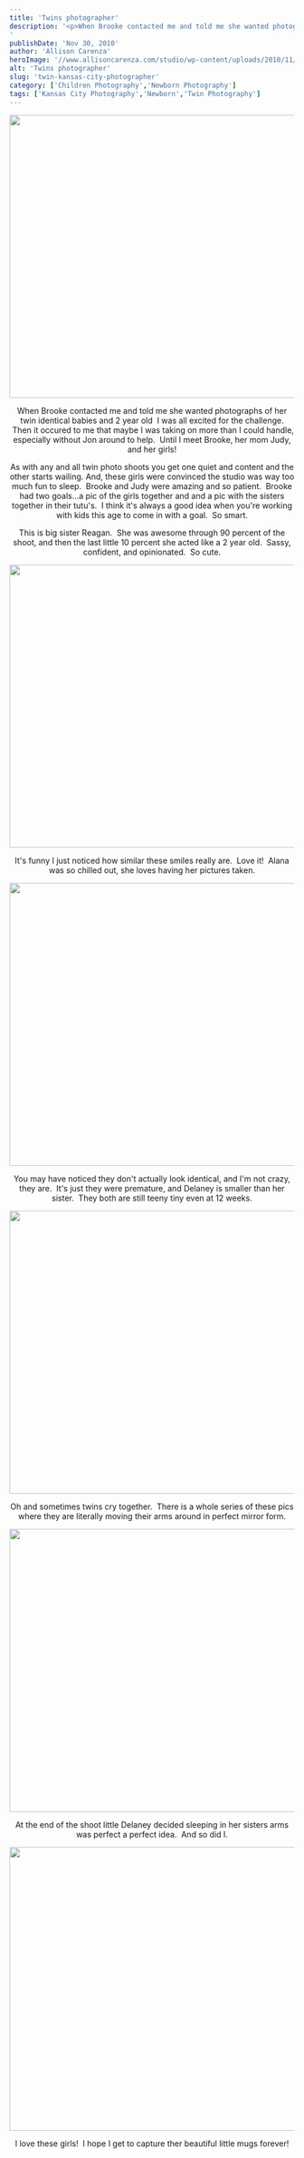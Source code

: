 ```yaml
---
title: 'Twins photographer'
description: '<p>When Brooke contacted me and told me she wanted photographs of her twin identical babies and 2 year old  I [&hellip;]</p>
'
publishDate: 'Nov 30, 2010'
author: 'Allison Carenza'
heroImage: '//www.allisoncarenza.com/studio/wp-content/uploads/2010/11/mur5.jpg'
alt: 'Twins photographer'
slug: 'twin-kansas-city-photographer'
category: ['Children Photography','Newborn Photography']
tags: ['Kansas City Photography','Newborn','Twin Photography']
---
```


<p><a rel="attachment wp-att-1834" href="http://www.allisoncarenza.com/archives/1829/mur5"><img class="aligncenter size-full wp-image-1834" title="mur5" src="http://www.allisoncarenza.com/studio/wp-content/uploads/2010/11/mur5.jpg" alt="" width="750" height="499" srcset="/media/mur5.jpg 750w, /media/mur5-300x200.jpg 300w" sizes="(max-width: 750px) 100vw, 750px" /></a></p>
<p style="text-align: center;">When Brooke contacted me and told me she wanted photographs of her twin identical babies and 2 year old  I was all excited for the challenge.  Then it occured to me that maybe I was taking on more than I could handle, especially without Jon around to help.  Until I meet Brooke, her mom Judy, and her girls!</p>
<p style="text-align: center;">As with any and all twin photo shoots you get one quiet and content and the other starts wailing. And, these girls were convinced the studio was way too much fun to sleep.  Brooke and Judy were amazing and so patient.  Brooke had two goals...a pic of the girls together and and a pic with the sisters together in their tutu&apos;s.  I think it&apos;s always a good idea when you&apos;re working with kids this age to come in with a goal.  So smart.</p>
<p style="text-align: center;">This is big sister Reagan.  She was awesome through 90 percent of the shoot, and then the last little 10 percent she acted like a 2 year old.  Sassy, confident, and opinionated.  So cute.</p>
<p><a rel="attachment wp-att-1835" href="http://www.allisoncarenza.com/archives/1829/mur6"><img class="aligncenter size-full wp-image-1835" title="mur6" src="http://www.allisoncarenza.com/studio/wp-content/uploads/2010/11/mur6.jpg" alt="" width="751" height="499" srcset="/media/mur6.jpg 751w, /media/mur6-300x199.jpg 300w" sizes="(max-width: 751px) 100vw, 751px" /></a></p>
<p style="text-align: center;">It&apos;s funny I just noticed how similar these smiles really are.  Love it!  Alana was so chilled out, she loves having her pictures taken.</p>
<p><a rel="attachment wp-att-1833" href="http://www.allisoncarenza.com/archives/1829/mur4"><img class="aligncenter size-full wp-image-1833" title="mur4" src="http://www.allisoncarenza.com/studio/wp-content/uploads/2010/11/mur4.jpg" alt="" width="750" height="499" srcset="/media/mur4.jpg 750w, /media/mur4-300x200.jpg 300w" sizes="(max-width: 750px) 100vw, 750px" /></a></p>
<p style="text-align: center;">You may have noticed they don&apos;t actually look identical, and I&apos;m not crazy, they are.  It&apos;s just they were premature, and Delaney is smaller than her sister.  They both are still teeny tiny even at 12 weeks.</p>
<p><a rel="attachment wp-att-1832" href="http://www.allisoncarenza.com/archives/1829/mur3"><img class="aligncenter size-full wp-image-1832" title="mur3" src="http://www.allisoncarenza.com/studio/wp-content/uploads/2010/11/mur3.jpg" alt="" width="750" height="499" srcset="/media/mur3.jpg 750w, /media/mur3-300x200.jpg 300w" sizes="(max-width: 750px) 100vw, 750px" /></a></p>
<p style="text-align: center;">Oh and sometimes twins cry together.  There is a whole series of these pics where they are literally moving their arms around in perfect mirror form.</p>
<p><a rel="attachment wp-att-1831" href="http://www.allisoncarenza.com/archives/1829/mur2"><img class="aligncenter size-full wp-image-1831" title="mur2" src="http://www.allisoncarenza.com/studio/wp-content/uploads/2010/11/mur2.jpg" alt="" width="750" height="499" srcset="/media/mur2.jpg 750w, /media/mur2-300x200.jpg 300w" sizes="(max-width: 750px) 100vw, 750px" /></a></p>
<p style="text-align: center;">At the end of the shoot little Delaney decided sleeping in her sisters arms was perfect a perfect idea.  And so did I.</p>
<p style="text-align: center;"><a rel="attachment wp-att-1830" href="http://www.allisoncarenza.com/archives/1829/mur1"><img class="aligncenter size-full wp-image-1830" title="mur1" src="http://www.allisoncarenza.com/studio/wp-content/uploads/2010/11/mur1.jpg" alt="" width="752" height="500" srcset="/media/mur1.jpg 752w, /media/mur1-300x199.jpg 300w" sizes="(max-width: 752px) 100vw, 752px" /></a></p>
<p style="text-align: center;">I love these girls!  I hope I get to capture ther beautiful little mugs forever!</p>
